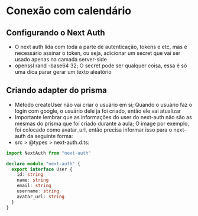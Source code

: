 # Conexão com calendário

## Configurando o Next Auth

- O next auth lida com toda a parte de autenticação, tokens e etc, mas é necessário assinar o token, ou seja, adicionar
  um secret que vai ser usado apenas na camada server-side
- openssl rand -base64 32; O secret pode ser qualquer coisa, essa é só uma dica parar gerar um texto aleatório

## Criando adapter do prisma

- Método createUser não vai criar o usuário em si; Quando o usuário faz o login com google, o usuário dele ja foi criado, então ele vai atualizar
- Importante lembrar que as informações do user do next-auth não são as mesmas do prisma que foi criado durante a aula; O image por exemplo, foi colocado como avatar_url, então precisa informar isso para o next-auth da seguinte forma:
- src > @types > next-auth.d.ts:

```ts
import NextAuth from "next-auth"

declare module "next-auth" {
  export interface User {
    id: string
    name: string
    email: string
    username: string
    avatar_url: string
  }
}
```
